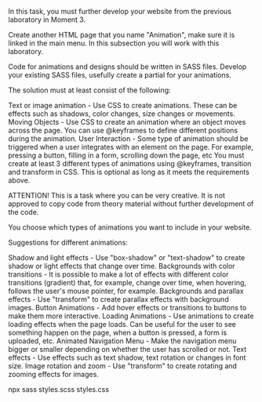 In this task, you must further develop your website from the previous laboratory in Moment 3.

Create another HTML page that you name "Animation", make sure it is linked in the main menu. In this subsection you will work with this laboratory.

Code for animations and designs should be written in SASS files. Develop your existing SASS files, usefully create a partial for your animations.

The solution must at least consist of the following:

Text or image animation - Use CSS to create animations. These can be effects such as shadows, color changes, size changes or movements.
Moving Objects - Use CSS to create an animation where an object moves across the page. You can use @keyframes to define different positions during the animation.
User Interaction - Some type of animation should be triggered when a user integrates with an element on the page. For example, pressing a button, filling in a form, scrolling down the page, etc
You must create at least 3 different types of animations using @keyframes, transition and transform in CSS. This is optional as long as it meets the requirements above.

ATTENTION! This is a task where you can be very creative. It is not approved to copy code from theory material without further development of the code.

You choose which types of animations you want to include in your website.

Suggestions for different animations:

Shadow and light effects - Use "box-shadow" or "text-shadow" to create shadow or light effects that change over time.
Backgrounds with color transitions - It is possible to make a lot of effects with different color transitions (gradient) that, for example, change over time, when hovering, follows the user's mouse pointer, for example.
Backgrounds and parallax effects - Use "transform" to create parallax effects with background images.
Button Animations - Add hover effects or transitions to buttons to make them more interactive.
Loading Animations - Use animations to create loading effects when the page loads. Can be useful for the user to see something happen on the page, when a button is pressed, a form is uploaded, etc.
Animated Navigation Menu - Make the navigation menu bigger or smaller depending on whether the user has scrolled or not.
Text effects - Use effects such as text shadow, text rotation or changes in font size.
Image rotation and zoom - Use "transform" to create rotating and zooming effects for images.



npx sass styles.scss styles.css